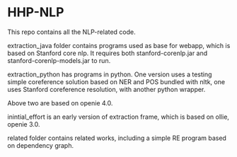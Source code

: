 # HHP-NLP
This repo contains all the NLP-related code. 

extraction_java folder contains programs used as base for webapp, which is based on Stanford core nlp. It requires both stanford-corenlp.jar and stanford-corenlp-models.jar to run.

extraction_python has programs in python. One version uses a testing simple coreference solution based on NER and POS bundled with nltk, one uses Stanford coreference resolution, with another python wrapper.

Above two are based on openie 4.0.

inintial_effort is an early version of extraction frame, which is based on ollie, openie 3.0.

related folder contains related works, including a simple RE program based on dependency graph.


